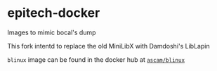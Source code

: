 # epitech-docker
Images to mimic bocal's dump

This fork intentd to replace the old MiniLibX with Damdoshi's LibLapin

`blinux` image can be found in the docker hub at [`ascam/blinux`](hub.docker.com/ascam/blinux)
